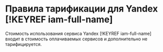 # Правила тарификации для Yandex [!KEYREF iam-full-name]

Стоимость использования сервиса Yandex [!KEYREF iam-full-name] входит в стоимость оплачиваемых сервисов и дополнительно не тарифицируется.